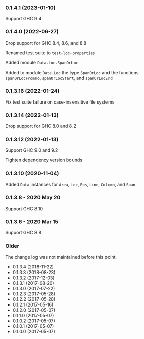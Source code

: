 ### 0.1.4.1 (2023-01-10)

Support GHC 9.4

### 0.1.4.0 (2022-06-27)

Drop support for GHC 8.4, 8.6, and 8.8

Renamed test suite to `test-loc-properties`

Added module `Data.Loc.SpanOrLoc`

Added to module `Data.Loc` the type `SpanOrLoc` and the functions
`spanOrLocFromTo`, `spanOrLocStart`, and `spanOrLocEnd`

### 0.1.3.16 (2022-01-24)

Fix test suite failure on case-insensitive file systems

### 0.1.3.14 (2022-01-13)

Drop support for GHC 8.0 and 8.2

### 0.1.3.12 (2022-01-13)

Support GHC 9.0 and 9.2

Tighten dependency version bounds

### 0.1.3.10 (2020-11-04)

Added `Data` instances for `Area`, `Loc`, `Pos`, `Line`, `Column`, and `Span`

### 0.1.3.8 - 2020 May 20

Support GHC 8.10

### 0.1.3.6 - 2020 Mar 15

Support GHC 8.8

### Older

The change log was not maintained before this point.

- 0.1.3.4 (2018-11-22)
- 0.1.3.3 (2018-08-23)
- 0.1.3.2 (2017-12-03)
- 0.1.3.1 (2017-08-20)
- 0.1.3.0 (2017-07-22)
- 0.1.2.3 (2017-05-28)
- 0.1.2.2 (2017-05-28)
- 0.1.2.1 (2017-05-16)
- 0.1.2.0 (2017-05-07)
- 0.1.1.0 (2017-05-07)
- 0.1.0.2 (2017-05-07)
- 0.1.0.1 (2017-05-07)
- 0.1.0.0 (2017-05-07)
